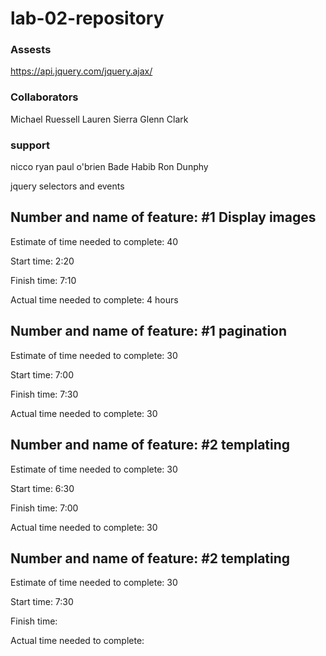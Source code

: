 # lab-02-repository

### Assests

https://api.jquery.com/jquery.ajax/

### Collaborators

Michael Ruessell
Lauren Sierra
Glenn Clark

### support

nicco ryan
paul o'brien
Bade Habib
Ron Dunphy




jquery selectors and events

## Number and name of feature: #1 Display images

Estimate of time needed to complete: 40

Start time: 2:20

Finish time: 7:10

Actual time needed to complete: 4 hours


## Number and name of feature: #1 pagination

Estimate of time needed to complete: 30

Start time: 7:00

Finish time: 7:30

Actual time needed to complete: 30


## Number and name of feature: #2 templating

Estimate of time needed to complete: 30

Start time: 6:30

Finish time: 7:00

Actual time needed to complete: 30

## Number and name of feature: #2 templating

Estimate of time needed to complete: 30

Start time: 7:30

Finish time: 

Actual time needed to complete: 